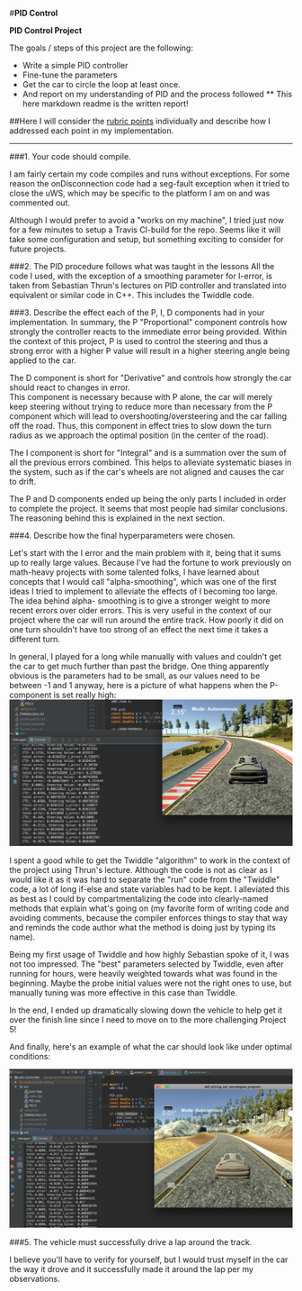 #**PID Control** 

**PID Control Project**

The goals / steps of this project are the following:
* Write a simple PID controller
* Fine-tune the parameters
* Get the car to circle the loop at least once.
* And report on my understanding of PID and the process followed 
** This here markdown readme is the written report!


[//]: # (Image References)
[image1]: ./High_P.png "Way too high of a P value"
[image2]: ./Working_PD.png "Working P and D controls"

##Here I will consider the [rubric points](https://review.udacity.com/#!/rubrics/824/view) individually and describe how I addressed each point in my implementation.  

---

###1. Your code should compile.

I am fairly certain my code compiles and runs without exceptions.  For some reason the onDisconnection code had a 
seg-fault exception when it tried to close the uWS, which may be specific to the platform I am on and was commented out. 

Although I would prefer to avoid a "works on my machine", I tried just now for a few minutes to setup a 
Travis CI-build for the repo.  Seems like it will take some configuration and setup, but something exciting to consider 
for future projects.

###2. The PID procedure follows what was taught in the lessons
All the code I used, with the exception of a smoothing parameter for I-error, is taken from Sebastian Thrun's lectures
on PID controller and translated into equivalent or similar code in C++.  This includes the Twiddle code.  

###3. Describe the effect each of the P, I, D components had in your implementation.
In summary, the P "Proportional" component controls how strongly the controller reacts to the immediate error being provided.
Within the context of this project, P is used to control the steering and thus a strong error with a higher P value
will result in a higher steering angle being applied to the car.

The D component is short for "Derivative" and controls how strongly the car should react to changes in error.  
This component is necessary because with P alone, the car will merely keep steering without trying to reduce more than
necessary from the P component which will lead to overshooting/oversteering and the car falling off the road.  Thus,
this component in effect tries to slow down the turn radius as we approach the optimal position (in the center of the road).   

The I component is short for "Integral" and is a summation over the sum of all the previous errors combined.  This helps
to alleviate systematic biases in the system, such as if the car's wheels are not aligned and causes the car to drift.


The P and D components ended up being the only parts I included in order to complete the project.  It seems that
most people had similar conclusions.  The reasoning behind this is explained in the next section.


###4. Describe how the final hyperparameters were chosen.


Let's start with the I error and the main problem with it, being that it sums up to really large values.  Because I've had the fortune to work previously
on math-heavy projects with some talented folks, I have learned about concepts that I would call "alpha-smoothing", which
was one of the first ideas I tried to implement to alleviate the effects of I becoming too large.  The idea behind alpha-
smoothing is to give a stronger weight to more recent errors over older errors.  This is very useful in the context
of our project where the car will run around the entire track.  How poorly it did on one turn shouldn't have too strong of
an effect the next time it takes a different turn.

In general, I played for a long while manually with values and couldn't get the car to get much further than past the bridge.
One thing apparently obvious is the parameters had to be small, as our values need to be between -1 and 1 anyway, here
is a picture of what happens when the P-component is set really high:
 ![alt text][image1]



I spent a good while to get the Twiddle "algorithm" to work in the context of the project using Thrun's lecture.  Although
the code is not as clear as I would like it as it was hard to separate the "run" code from the "Twiddle" code, a lot of
long if-else and state variables had to be kept.  I alleviated this as best as I could by compartmentalizing the code
into clearly-named methods that explain what's going on (my favorite form of writing code and avoiding comments, because the compiler
enforces things to stay that way and reminds the code author what the method is doing just by typing its name).

Being my first usage of Twiddle and how highly Sebastian spoke of it, I was not too impressed.  The "best" parameters
selected by Twiddle, even after running for hours, were heavily weighted towards what was found in the beginning.  Maybe
the probe initial values were not the right ones to use, but manually tuning was more effective in this case than Twiddle.

In the end, I ended up dramatically slowing down the vehicle to help get it over the finish line since I need to move
on to the more challenging Project 5! 


And finally, here's an example of what the car should look like under optimal conditions:

 ![alt text][image2]


###5. The vehicle must successfully drive a lap around the track.

I believe you'll have to verify for yourself, but I would trust myself in the car the way it drove and it
successfully made it around the lap per my observations. 